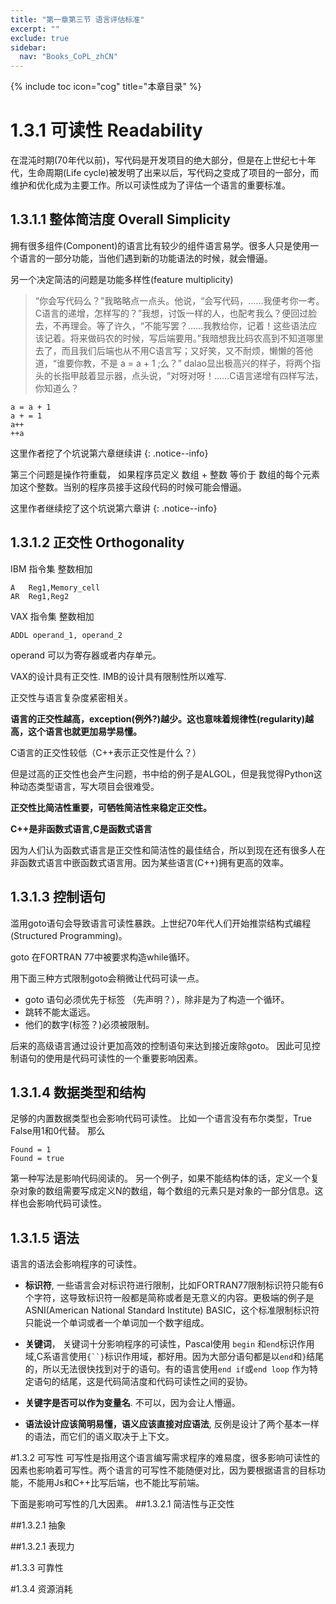 ```yaml
---
title: "第一章第三节 语言评估标准"
excerpt: ""
exclude: true
sidebar:
  nav: "Books_CoPL_zhCN"
---
```

{% include toc icon="cog" title="本章目录" %}


# 1.3.1 可读性 Readability
在混沌时期(70年代以前)，写代码是开发项目的绝大部分，但是在上世纪七十年代，生命周期(Life cycle)被发明了出来以后，写代码之变成了项目的一部分，而维护和优化成为主要工作。所以可读性成为了评估一个语言的重要标准。

## 1.3.1.1 整体简洁度 Overall Simplicity 
拥有很多组件(Component)的语言比有较少的组件语言易学。很多人只是使用一个语言的一部分功能，当他们遇到新的功能语法的时候，就会懵逼。

另一个决定简洁的问题是功能多样性(feature multiplicity)

>“你会写代码么？”我略略点一点头。他说，“会写代码，……我便考你一考。C语言的递增，怎样写的？”我想，讨饭一样的人，也配考我么？便回过脸去，不再理会。等了许久，“不能写罢？……我教给你，记着！这些语法应该记着。将来做码农的时候，写后端要用。”我暗想我比码农高到不知道哪里去了，而且我们后端也从不用C语言写；又好笑，又不耐烦，懒懒的答他道，“谁要你教，不是 a = a + 1 ;么？” dalao显出极高兴的样子，将两个指头的长指甲敲着显示器，点头说，“对呀对呀！……C语言递增有四样写法，你知道么？

```
a = a + 1
a + = 1
a++
++a
```

这里作者挖了个坑说第六章继续讲
{: .notice--info}

第三个问题是操作符重载， 如果程序员定义 数组 + 整数 等价于 数组的每个元素加这个整数。当别的程序员接手这段代码的时候可能会懵逼。

这里作者继续挖了这个坑说第六章讲
{: .notice--info}


## 1.3.1.2 正交性 Orthogonality
 
IBM 指令集 整数相加
```
A   Reg1,Memory_cell
AR  Reg1,Reg2
```
 
VAX 指令集 整数相加
```
ADDL operand_1, operand_2
```
operand 可以为寄存器或者内存单元。

VAX的设计具有正交性.
IMB的设计具有限制性所以难写.

正交性与语言复杂度紧密相关。

__语言的正交性越高，exception(例外?)越少。这也意味着规律性(regularity)越高，这个语言也就更加易学易懂。__

C语言的正交性较低（C++表示正交性是什么？）

但是过高的正交性也会产生问题，书中给的例子是ALGOL，但是我觉得Python这种动态类型语言，写大项目会很难受。

__正交性比简洁性重要，可牺牲简洁性来稳定正交性。__

__C++是非函数式语言,C是函数式语言__

因为人们认为函数式语言是正交性和简洁性的最佳结合，所以到现在还有很多人在非函数式语言中嵌函数式语言用。因为某些语言(C++)拥有更高的效率。

## 1.3.1.3 控制语句
滥用goto语句会导致语言可读性暴跌。上世纪70年代人们开始推崇结构式编程(Structured Programming)。

goto 在FORTRAN 77中被要求构造while循环。

用下面三种方式限制goto会稍微让代码可读一点。
- goto 语句必须优先于标签 （先声明？），除非是为了构造一个循环。
- 跳转不能太遥远。
- 他们的数字(标签？)必须被限制。

后来的高级语言通过设计更加高效的控制语句来达到接近废除goto。
因此可见控制语句的使用是代码可读性的一个重要影响因素。

## 1.3.1.4 数据类型和结构
足够的内置数据类型也会影响代码可读性。
比如一个语言没有布尔类型，True False用1和0代替。
那么
```
Found = 1
Found = true
```
第一种写法是影响代码阅读的。
另一个例子，如果不能结构体的话，定义一个复杂对象的数组需要写成定义N的数组，每个数组的元素只是对象的一部分信息。这样也会影响代码可读性。

## 1.3.1.5 语法

语言的语法会影响程序的可读性。

- __标识符__, 一些语言会对标识符进行限制，比如FORTRAN77限制标识符只能有6个字符，这导致标识符一般都是简称或者是无意义的内容。更极端的例子是ASNI(American National Standard Institute) BASIC，这个标准限制标识符只能说一个单词或者一个单词加一个数字组成。

- __关键词__， 关键词十分影响程序的可读性，Pascal使用 `begin` 和`end`标识作用域,C系语言使用`{``}`标识作用域，都好用。因为大部分语句都是以`end`和`}`结尾的，所以无法很快找到对于的语句。有的语言使用`end if`或`end loop` 作为特定语句的结尾，这是代码简洁度和代码可读性之间的妥协。

- __关键字是否可以作为变量名__. 不可以，因为会让人懵逼。

- __语法设计应该简明易懂，语义应该直接对应语法__, 反例是设计了两个基本一样的语法，而它们的语义取决于上下文。

#1.3.2 可写性
可写性是指用这个语言编写需求程序的难易度，很多影响可读性的因素也影响着可写性。两个语言的可写性不能随便对比，因为要根据语言的目标功能，不能用Js和C++比写后端，也不能比写前端。

下面是影响可写性的几大因素。
##1.3.2.1 简洁性与正交性

##1.3.2.1 抽象

##1.3.2.1 表现力

#1.3.3 可靠性

#1.3.4 资源消耗